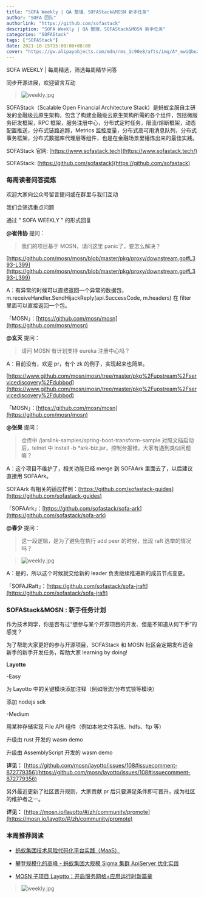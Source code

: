 ```yaml
---
title: "SOFA Weekly | QA 整理、SOFAStack&MOSN 新手任务"
author: "SOFA 团队"
authorlink: "https://github.com/sofastack"
description: "SOFA Weekly | QA 整理、SOFAStack&MOSN 新手任务"
categories: "SOFAStack"
tags: ["SOFAStack"]
date: 2021-10-15T15:00:00+08:00
cover: "https://gw.alipayobjects.com/mdn/rms_1c90e8/afts/img/A*_ewiQbuzeOQAAAAAAAAAAAAAARQnAQ"
---
```


SOFA WEEKLY | 每周精选，筛选每周精华问答

同步开源进展，欢迎留言互动

>![weekly.jpg](https://gw.alipayobjects.com/mdn/rms_1c90e8/afts/img/A*_ewiQbuzeOQAAAAAAAAAAAAAARQnAQ)

SOFAStack（Scalable Open Financial Architecture Stack）是蚂蚁金服自主研发的金融级云原生架构，包含了构建金融级云原生架构所需的各个组件，包括微服务研发框架，RPC 框架，服务注册中心，分布式定时任务，限流/熔断框架，动态配置推送，分布式链路追踪，Metrics 监控度量，分布式高可用消息队列，分布式事务框架，分布式数据库代理层等组件，也是在金融场景里锤炼出来的最佳实践。

SOFAStack 官网: [https://www.sofastack.tech](https://www.sofastack.tech/)

SOFAStack: [https://github.com/sofastack](https://github.com/sofastack)

### 每周读者问答提炼

欢迎大家向公众号留言提问或在群里与我们互动

我们会筛选重点问题

通过 " SOFA WEEKLY " 的形式回复

**@崔伟协** 提问：

>我们的项目基于 MOSN，请问这里 panic了，要怎么解决？

[https://github.com/mosn/mosn/blob/master/pkg/proxy/downstream.go#L393-L399](https://github.com/mosn/mosn/blob/master/pkg/proxy/downstream.go#L393-L399)

A：有异常的时候可以直接返回一个异常的数据包，m.receiveHandler.SendHijackReply(api.SuccessCode, m.headers) 在 filter 里面可以直接返回一个包。

「MOSN」：[https://github.com/mosn/mosn](https://github.com/mosn/mosn)

**@玄灭** 提问：

>请问 MOSN 有计划支持 eureka 注册中心吗？

A：目前没有，欢迎 pr，有个 zk 的例子，实现起来也简单。

[https://www.github.com/mosn/mosn/tree/master/pkg%2Fupstream%2Fservicediscovery%2Fdubbod](https://www.github.com/mosn/mosn/tree/master/pkg%2Fupstream%2Fservicediscovery%2Fdubbod)

「MOSN」：[https://github.com/mosn/mosn](https://github.com/mosn/mosn)

**@张昊** 提问：

>仓库中 /jarslink-samples/spring-boot-transform-sample 对照文档启动后，telnet 中 install -b *ark-biz.jar，控制台报错，大家有遇到类似问题嘛？

A：这个项目不维护了，相关功能已经 merge 到 SOFAArk 里面去了，以后建议直接用 SOFAArk。

SOFAArk 有相关的适应样例：[https://github.com/sofastack-guides](https://github.com/sofastack-guides)

「SOFAArk」：[https://github.com/sofastack/sofa-ark](https://github.com/sofastack/sofa-ark)

**@春少** 提问：

>这一段逻辑，是为了避免在执行 add peer 的时候，出现 raft 选举的情况吗？

>![weekly.jpg](https://gw.alipayobjects.com/mdn/rms_1c90e8/afts/img/A*UKtPTJkE_qwAAAAAAAAAAAAAARQnAQ)

A：是的，所以这个时候就交给新的 leader 负责继续推进新的成员节点变更。

「SOFAJRaft」：[https://github.com/sofastack/sofa-jraft](https://github.com/sofastack/sofa-jraft)

### SOFAStack&MOSN : 新手任务计划

作为技术同学，你是否有过“想参与某个开源项目的开发、但是不知道从何下手”的感觉？

为了帮助大家更好的参与开源项目，SOFAStack 和 MOSN 社区会定期发布适合新手的新手开发任务，帮助大家 learning by doing!

**Layotto**

-Easy

为 Layotto 中的关键模块添加注释（例如限流/分布式锁等模块）

添加 nodejs sdk

-Medium

用某种存储实现 File API 组件（例如本地文件系统、hdfs、ftp 等）

升级由 rust 开发的 wasm demo

升级由 AssemblyScript 开发的 wasm demo

**详见：**
[https://github.com/mosn/layotto/issues/108#issuecomment-872779356](https://github.com/mosn/layotto/issues/108#issuecomment-872779356)

另外最近更新了社区晋升规则，大家贡献 pr 后只要满足条件即可晋升，成为社区的维护者之一。

**详见：**
[https://mosn.io/layotto/#/zh/community/promote](https://mosn.io/layotto/#/zh/community/promote)

### 本周推荐阅读

- [蚂蚁集团技术风险代码化平台实践（MaaS）](https://mp.weixin.qq.com/s?__biz=MzUzMzU5Mjc1Nw==&mid=2247495808&idx=1&sn=88246170520e1e3942f069a559200ea4&chksm=faa31f5acdd4964c877ccf2a5ef27e3c9acd104787341e43b2d4c01bed01c91f310262fb0ec4&scene=21)

- [攀登规模化的高峰 - 蚂蚁集团大规模 Sigma 集群 ApiServer 优化实践](https://mp.weixin.qq.com/s?__biz=MzUzMzU5Mjc1Nw==&mid=2247495694&idx=1&sn=0e2d5b03ac7320e8d1bcca3d547fdee8&chksm=faa31fd4cdd496c2d646e1c651b601fab83acfb5f4361ca340cde0b029b78e9c894ccb094107&scene=21)

- [MOSN 子项目 Layotto：开启服务网格+应用运行时新篇章](https://mp.weixin.qq.com/s?__biz=MzUzMzU5Mjc1Nw==&mid=2247488835&idx=1&sn=d645b9abc866048e679b56bfe3b72482&chksm=faa0fa99cdd7738ff1749ae75b1670f953c92b70dcf0358337977438fd74b632b21a7b17ece3&scene=21#wechat_redirect)

>![weekly.jpg](https://gw.alipayobjects.com/zos/bmw-prod/337fd10f-76f2-4e08-b25f-3d23e3510cb9.webp)
